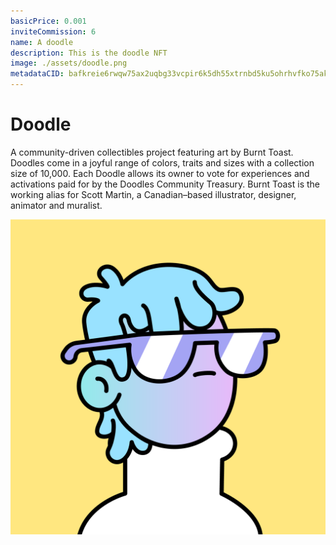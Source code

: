 ```yaml
---
basicPrice: 0.001
inviteCommission: 6
name: A doodle
description: This is the doodle NFT
image: ./assets/doodle.png
metadataCID: bafkreie6rwqw75ax2uqbg33vcpir6k5dh55xtrnbd5ku5ohrhvfko75akm
---
```


# Doodle

A community-driven collectibles project featuring art by Burnt Toast. Doodles come in a joyful range of colors, traits and sizes with a collection size of 10,000. Each Doodle allows its owner to vote for experiences and activations paid for by the Doodles Community Treasury. Burnt Toast is the working alias for Scott Martin, a Canadian–based illustrator, designer, animator and muralist.

![An image](./assets/doodle.png)
